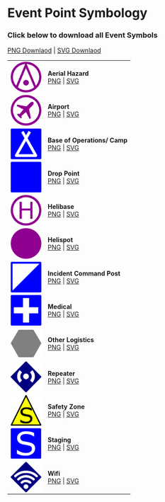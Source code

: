 # Event Point Symbology

### Click below to download all Event Symbols<br>
<a href="https://github.com/NAPSG/USR-Symbology/raw/main/Event%20Point/PNGs/event_png.zip">PNG Downlaod</a> | <a href="https://github.com/NAPSG/USR-Symbology/raw/main/Event%20Point/PNGs/event_svg.zip">SVG Downlaod</a>

|            |                     |
| ---------- | ------------------- | 
| <img src="https://github.com/NAPSG/USR-Symbology/blob/main/Event%20Point/SVGs/USR_EventPoint_OtherIncidentSupport_AerialHazard.svg" align="center" width="70px"/> | **Aerial Hazard** <br> <a href="https://github.com/NAPSG/USR-Symbology/blob/main/Event%20Point/PNGs/USR_EventPoint_OtherIncidentSupport_AerialHazard.png">PNG</a> \| <a href="https://github.com/NAPSG/USR-Symbology/blob/main/Event%20Point/SVGs/USR_EventPoint_OtherIncidentSupport_AerialHazard.svg">SVG</a>|
| <img src="https://github.com/NAPSG/USR-Symbology/blob/main/Event%20Point/SVGs/USR_EventPoint_OtherIncidentSupport_Airport.svg" align="center" width="70px"/> | **Airport** <br> <a href="https://github.com/NAPSG/USR-Symbology/blob/main/Event%20Point/PNGs/USR_EventPoint_OtherIncidentSupport_Airport.png">PNG</a> \| <a href="https://github.com/NAPSG/USR-Symbology/blob/main/Event%20Point/SVGs/USR_EventPoint_OtherIncidentSupport_Airport.svg">SVG</a>|
| <img src="https://github.com/NAPSG/USR-Symbology/blob/main/Event%20Point/SVGs/USR_EventPoint_OtherIncidentSupport_BoOCamp.svg" align="center" width="70px"/> | **Base of Operations/ Camp** <br> <a href="https://github.com/NAPSG/USR-Symbology/blob/main/Event%20Point/PNGs/USR_EventPoint_OtherIncidentSupport_BoOCamp.png">PNG</a> \| <a href="https://github.com/NAPSG/USR-Symbology/blob/main/Event%20Point/SVGs/USR_EventPoint_OtherIncidentSupport_BoOCamp.svg">SVG</a>|
| <img src="https://github.com/NAPSG/USR-Symbology/blob/main/Event%20Point/SVGs/USR_EventPoint_OtherIncidentSupport_DropPoint.svg" align="center" width="70px"/> | **Drop Point** <br> <a href="https://github.com/NAPSG/USR-Symbology/blob/main/Event%20Point/PNGs/USR_EventPoint_OtherIncidentSupport_DropPoint.png">PNG</a> \| <a href="https://github.com/NAPSG/USR-Symbology/blob/main/Event%20Point/SVGs/USR_EventPoint_OtherIncidentSupport_DropPoint.svg">SVG</a>|
| <img src="https://github.com/NAPSG/USR-Symbology/blob/main/Event%20Point/SVGs/USR_EventPoint_OtherIncidentSupport_Helibase.svg" align="center" width="70px"/> | **Helibase** <br> <a href="https://github.com/NAPSG/USR-Symbology/blob/main/Event%20Point/PNGs/USR_EventPoint_OtherIncidentSupport_Helibase.png">PNG</a> \| <a href="https://github.com/NAPSG/USR-Symbology/blob/main/Event%20Point/SVGs/USR_EventPoint_OtherIncidentSupport_Helibase.svg">SVG</a>|
| <img src="https://github.com/NAPSG/USR-Symbology/blob/main/Event%20Point/SVGs/USR_EventPoint_OtherIncidentSupport_Helispot.svg" align="center" width="70px"/> | **Helispot** <br> <a href="https://github.com/NAPSG/USR-Symbology/blob/main/Event%20Point/PNGs/USR_EventPoint_OtherIncidentSupport_Helispot.png">PNG</a> \| <a href="https://github.com/NAPSG/USR-Symbology/blob/main/Event%20Point/SVGs/USR_EventPoint_OtherIncidentSupport_Helispot.svg">SVG</a>|
| <img src="https://github.com/NAPSG/USR-Symbology/blob/main/Event%20Point/SVGs/USR_EventPoint_OtherIncidentSupport_IncidentCommandPost.svg" align="center" width="70px"/> | **Incident Command Post** <br> <a href="https://github.com/NAPSG/USR-Symbology/blob/main/Event%20Point/PNGs/USR_EventPoint_OtherIncidentSupport_IncidentCommandPost.png">PNG</a> \| <a href="https://github.com/NAPSG/USR-Symbology/blob/main/Event%20Point/SVGs/USR_EventPoint_OtherIncidentSupport_IncidentCommandPost.svg">SVG</a>|
| <img src="https://github.com/NAPSG/USR-Symbology/blob/main/Event%20Point/SVGs/USR_EventPoint_OtherIncidentSupport_Medical.svg" align="center" width="70px"/> | **Medical** <br> <a href="https://github.com/NAPSG/USR-Symbology/blob/main/Event%20Point/PNGs/USR_EventPoint_OtherIncidentSupport_Medical.png">PNG</a> \| <a href="https://github.com/NAPSG/USR-Symbology/blob/main/Event%20Point/SVGs/USR_EventPoint_OtherIncidentSupport_Medical.svg">SVG</a>|
| <img src="https://github.com/NAPSG/USR-Symbology/blob/main/Event%20Point/SVGs/USR_EventPoint_OtherIncidentSupport_OtherLogistics.svg" align="center" width="70px"/> | **Other Logistics** <br> <a href="https://github.com/NAPSG/USR-Symbology/blob/main/Event%20Point/PNGs/USR_EventPoint_OtherIncidentSupport_OtherLogistics.png">PNG</a> \| <a href="https://github.com/NAPSG/USR-Symbology/blob/main/Event%20Point/SVGs/USR_EventPoint_OtherIncidentSupport_OtherLogistics.svg">SVG</a>|
| <img src="https://github.com/NAPSG/USR-Symbology/blob/main/Event%20Point/SVGs/USR_EventPoint_OtherIncidentSupport_Repeater.svg" align="center" width="70px"/> | **Repeater** <br> <a href="https://github.com/NAPSG/USR-Symbology/blob/main/Event%20Point/PNGs/USR_EventPoint_OtherIncidentSupport_Repeater.png">PNG</a> \| <a href="https://github.com/NAPSG/USR-Symbology/blob/main/Event%20Point/SVGs/USR_EventPoint_OtherIncidentSupport_Repeater.svg">SVG</a>|
| <img src="https://github.com/NAPSG/USR-Symbology/blob/main/Event%20Point/SVGs/USR_EventPoint_OtherIncidentSupport_SafetyZone.svg" align="center" width="70px"/> | **Safety Zone** <br> <a href="https://github.com/NAPSG/USR-Symbology/blob/main/Event%20Point/PNGs/USR_EventPoint_OtherIncidentSupport_SafetyZone.png">PNG</a> \| <a href="https://github.com/NAPSG/USR-Symbology/blob/main/Event%20Point/SVGs/USR_EventPoint_OtherIncidentSupport_SafetyZone.svg">SVG</a>|
| <img src="https://github.com/NAPSG/USR-Symbology/blob/main/Event%20Point/SVGs/USR_EventPoint_OtherIncidentSupport_Staging.svg" align="center" width="70px"/> | **Staging** <br> <a href="https://github.com/NAPSG/USR-Symbology/blob/main/Event%20Point/PNGs/USR_EventPoint_OtherIncidentSupport_Staging.png">PNG</a> \| <a href="https://github.com/NAPSG/USR-Symbology/blob/main/Event%20Point/SVGs/USR_EventPoint_OtherIncidentSupport_Staging.svg">SVG</a>|
| <img src="https://github.com/NAPSG/USR-Symbology/blob/main/Event%20Point/SVGs/USR_EventPoint_OtherIncidentSupport_Wifi.svg" align="center" width="70px"/> | **Wifi** <br> <a href="https://github.com/NAPSG/USR-Symbology/blob/main/Event%20Point/PNGs/USR_EventPoint_OtherIncidentSupport_Wifi.png">PNG</a> \| <a href="https://github.com/NAPSG/USR-Symbology/blob/main/Event%20Point/SVGs/USR_EventPoint_OtherIncidentSupport_Wifi.svg">SVG</a>|
